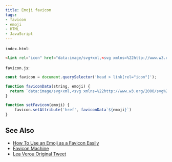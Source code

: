 ```yaml
---
title: Emoji favicon
tags:
- favicon
- emoji
- HTML
- JavaScript
---
```

`index.html`:
```html
<link rel="icon" href="data:image/svg+xml,<svg xmlns=%22http://www.w3.org/2000/svg%22 viewBox=%220 0 100 100%22><text y=%22.9em%22 font-size=%2290%22>✌🏻</text></svg>">
```

`favicon.js`:
```js
const favicon = document.querySelector('head > link[rel="icon"]');

function faviconData(string, emoji) {
  return `data:image/svg+xml,<svg xmlns=%22http://www.w3.org/2000/svg%22 viewBox=%220 0 100 100%22><text y=%22.9em%22 font-size=%2290%22>${emoji}</text></svg>`.trim();
}

function setFavicon(emoji) {
    favicon.setAttribute('href', faviconData`${emoji}`)
}
```

## See Also
- [How To Use an Emoji as a Favicon Easily](https://css-tricks.com/emoji-as-a-favicon/)
- [Favicon Machine](https://codepen.io/chriscoyier/project/editor/ZeWQWJ)
- [Lea Verou Original Tweet](https://twitter.com/LeaVerou/status/1241619866475474946)
